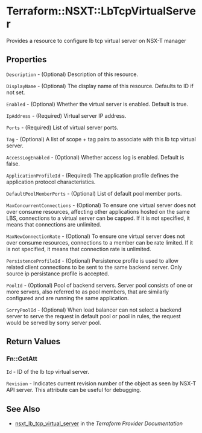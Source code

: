 # Terraform::NSXT::LbTcpVirtualServer

Provides a resource to configure lb tcp virtual server on NSX-T manager

## Properties

`Description` - (Optional) Description of this resource.

`DisplayName` - (Optional) The display name of this resource. Defaults to ID if not set.

`Enabled` - (Optional) Whether the virtual server is enabled. Default is true.

`IpAddress` - (Required) Virtual server IP address.

`Ports` - (Required) List of virtual server ports.

`Tag` - (Optional) A list of scope + tag pairs to associate with this lb tcp virtual server.

`AccessLogEnabled` - (Optional) Whether access log is enabled. Default is false.

`ApplicationProfileId` - (Required) The application profile defines the application protocol characteristics.

`DefaultPoolMemberPorts` - (Optional) List of default pool member ports.

`MaxConcurrentConnections` - (Optional) To ensure one virtual server does not over consume resources, affecting other applications hosted on the same LBS, connections to a virtual server can be capped. If it is not specified, it means that connections are unlimited.

`MaxNewConnectionRate` - (Optional) To ensure one virtual server does not over consume resources, connections to a member can be rate limited. If it is not specified, it means that connection rate is unlimited.

`PersistenceProfileId` - (Optional) Persistence profile is used to allow related client connections to be sent to the same backend server. Only source ip persistance profile is accepted.

`PoolId` - (Optional) Pool of backend servers. Server pool consists of one or more servers, also referred to as pool members, that are similarly configured and are running the same application.

`SorryPoolId` - (Optional) When load balancer can not select a backend server to serve the request in default pool or pool in rules, the request would be served by sorry server pool.


## Return Values

### Fn::GetAtt

`Id` - ID of the lb tcp virtual server.

`Revision` - Indicates current revision number of the object as seen by NSX-T API server. This attribute can be useful for debugging.

## See Also

* [nsxt_lb_tcp_virtual_server](https://www.terraform.io/docs/providers/nsxt/r/lb_tcp_virtual_server.html) in the _Terraform Provider Documentation_